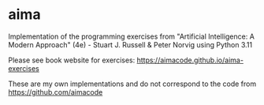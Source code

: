 # aima
Implementation of the programming exercises from "Artificial Intelligence: A Modern Approach" (4e) - Stuart J. Russell & Peter Norvig using Python 3.11 

Please see book website for exercises: https://aimacode.github.io/aima-exercises

These are my own implementations and do not correspond to the code from https://github.com/aimacode

